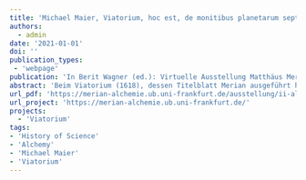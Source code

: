 ```yaml
---
title: 'Michael Maier, Viatorium, hoc est, de monitibus planetarum septem seu metallorum, Oppenheim: Johann Theodor de Bry 1618, Exemplar Universitätsbibliothek der Goethe Universität Frankfurt, Slg. G. Freytag H 1329 und Signatur Bibliothek Senckenberg 8° R 523.670'
authors:
  - admin
date: '2021-01-01'
doi: ''
publication_types:
 - 'webpage'
publication: 'In Berit Wagner (ed.): Virtuelle Ausstellung Matthäus Merian d.Ä. und die Bebilderung der Alchemie'
abstract: 'Beim Viatorium (1618), dessen Titelblatt Merian ausgeführt hat, handelt es sich um ein Werk Maiers, dem bisher eher wenig Beachtung geschenkt wurde. Zu Unrecht! Handelt es sich schließlich um das wohl am deutlichsten chemische der Werke Maiers, dessen Hang zur Mythoalchemie oftmals als ein Bekenntnis zur alchemistischen Schwerpunktsetzung abseits der Laborpraxis interpretiert wird, auch wenn diese Interpretation mittlerweile umstritten ist.'
url_pdf: 'https://merian-alchemie.ub.uni-frankfurt.de/ausstellung/ii-alchemische-bildwelten/maier-viatorium-1618/'
url_project: 'https://merian-alchemie.ub.uni-frankfurt.de/'
projects:
  - 'Viatorium'
tags:
- 'History of Science'
- 'Alchemy'
- 'Michael Maier'
- 'Viatorium'
---
```


